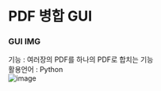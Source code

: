 # PDF 병합 GUI
### GUI IMG
기능 : 여러장의 PDF를 하나의 PDF로 합치는 기능<br>
활용언어 : Python<br>
![image](https://github.com/syg0203/pdfmerge/assets/79491796/aacf721f-0475-4605-86fa-557a4a21c14d)
